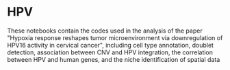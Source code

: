 # HPV
These notebooks contain the codes used in the analysis of the paper "Hypoxia response reshapes tumor microenvironment via downregulation of HPV16 activity in cervical cancer", including cell type annotation, doublet detection, association between CNV and HPV integration, the correlation between HPV and human genes, and the niche identification of spatial data
